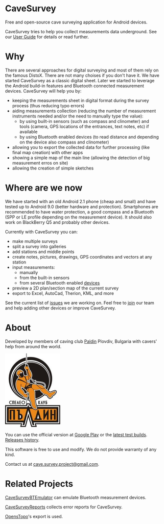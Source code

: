 CaveSurvey
==========

Free and open-source cave surveying application for Android devices.

CaveSurvey tries to help you collect measurements data underground. See our [User Guide](https://github.com/lz1asl/CaveSurvey/wiki/User-Guide) for details or read further.


Why
===

There are several approaches for digital surveying and most of them rely on the famous DistoX. There are not many choises if you don't have it. We have started CaveSurvey as a classic digital sheet. Later we started to leverage the Android build-in features and Bluetooth connected measurement devices. CaveSurvey will help you by:
 - keeping the measurements sheet in digital format during the survey process (thus reducing typo errors)
 - aiding measurements collection (reducing the number of measurement instruments needed and/or the need to manually type the value):
   - by using built-in sensors (such as compass and clinometer) and tools (camera, GPS locations of the entrances, text notes, etc) if available
   - by using Bluetooth enabled devices (to read distance and depending on the device also compass and clinometer)
 - allowing you to export the collected data for further processing (like final map creation) with other apps
 - showing a simple map of the main line (allowing the detection of big measurement erros on site)
 - allowing the creation of simple sketches


Where are we now
================

We have started with an old Android 2.1 phone (cheap and small) and have tested up to Android 9.0 (better hardware and protection). Smartphones are recommended to have water protection, a good compass and a Bluetooth (SPP or LE profile depending on the measurement device). It should also work on BlackBerry Q5 and probably other devices.

Currently with CaveSurvey you can:
  - make multiple surveys
  - split a survey into galleries
  - add stations and middle points
  - create notes, pictures, drawings, GPS coordinates and vectors at any station
  - input measurements:
    - manually
    - from the built-in sensors
    - from several Bluetooth enabled [devices](https://github.com/lz1asl/CaveSurvey/wiki/Measurement-Devices)
  - preview a 2D plan/section map of the current survey
  - export to Excel, AutoCad, Therion, KML, and more

See the current list of [issues](https://github.com/lz1asl/CaveSurvey/issues) we are working on. Feel free to [join](https://github.com/lz1asl/CaveSurvey/wiki/CaveSurvey-Development) our team and help adding other devices or improve CaveSurvey.


About
=====

Developed by members of caving club [Paldin](http://sk-paldin.eu/) Plovdiv, Bulgaria with cavers' help from around the world.

![Picture](src/main/res/drawable-mdpi/paldin.jpg)

You can use the official version at [Google Play](https://play.google.com/store/apps/details?id=com.astoev.cave.survey) or the [latest test builds](https://github.com/lz1asl/CaveSurvey/actions?query=is%3Asuccess%2C+branch%3Amaster). [Releases history](https://github.com/lz1asl/CaveSurvey/wiki/Releases).


This software is free to use and modify.
We do not provide warranty of any kind.

Contact us at cave.survey.project@gmail.com.


Related Projects
================

[CaveSurveyBTEmulator](https://github.com/lz1asl/CaveSurveyBTEmulator) can emulate Bluetooth measurement devices.

[CaveSurveyReports](https://github.com/lz1asl/CaveSurveyReports) collects error reports for CaveSurvey.

[OpensTopo](http://www.openspeleo.org/openspeleo/openstopo.en.html)'s export is used.

